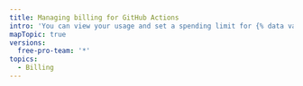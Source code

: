 ```yaml
---
title: Managing billing for GitHub Actions
intro: 'You can view your usage and set a spending limit for {% data variables.product.prodname_actions %}.'
mapTopic: true
versions:
  free-pro-team: '*'
topics:
  - Billing
---
```


